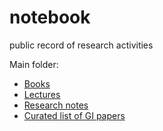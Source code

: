 # notebook
public record of research activities


Main folder:
* [Books](books/README.md)
* [Lectures](lectures/README.md)
* [Research notes](research/README.md)
* [Curated list of GI papers](curated-refs/README.md)  
